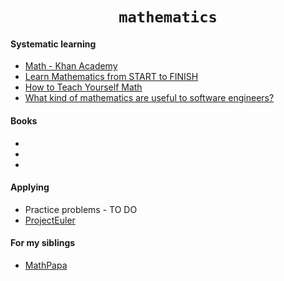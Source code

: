 <div align="center">
  <h1><code>mathematics</code></h1>
</div>

#### Systematic learning
- [Math - Khan Academy](https://www.khanacademy.org/math)
- [Learn Mathematics from START to FINISH](https://openlibrary.org/collections/learn-math-from-start-to-finish)
- [How to Teach Yourself Math](https://www.scotthyoung.com/blog/2018/12/11/teach-yourself-math/)
- [What kind of mathematics are useful to software engineers?](https://www.quora.com/What-kind-of-mathematics-are-useful-to-software-engineers)

#### Books
-
-
-

#### Applying

- Practice problems - TO DO
- [ProjectEuler](projecteuler.com)

#### For my siblings
- [MathPapa](https://www.mathpapa.com/practice/training/) 
